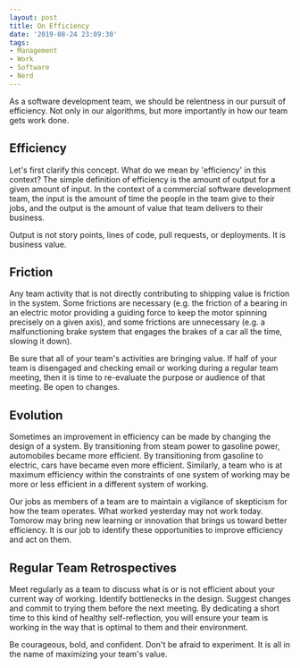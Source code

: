 ```yaml
---
layout: post
title: On Efficiency
date: '2019-08-24 23:09:30'
tags:
- Management
- Work
- Software
- Nerd
---
```


As a software development team, we should be relentness in our pursuit of
efficiency. Not only in our algorithms, but more importantly in how our
team gets work done.

## Efficiency

Let's first clarify this concept. What do we mean by 'efficiency' in this
context? The simple definition of efficiency is the amount of output for a
given amount of input. In the context of a commercial software development team, the input is the
amount of time the people in the team give to their jobs, and the output is the amount of
value that team delivers to their business.

Output is not story points, lines of code, pull requests, or deployments. It is business value.

## Friction

Any team activity that is not directly contributing to shipping value is
friction in the system. Some frictions are necessary (e.g. the friction of a
bearing in an electric motor providing a guiding force to keep the motor
spinning precisely on a given axis), and some frictions are unnecessary (e.g. a
malfunctioning brake system that engages the brakes of a car all the time, slowing it down).

Be sure that all of your team's activities are bringing value. If half of your team is
disengaged and checking email or working during a regular team meeting, then it is time
to re-evaluate the purpose or audience of that meeting. Be open to changes.

## Evolution

Sometimes an improvement in efficiency can be made by changing the design of a
system. By transitioning from steam power to gasoline power, automobiles became
more efficient. By transitioning from gasoline to electric, cars have became even
more efficient. Similarly, a team who is at maximum efficiency within the
constraints of one system of working may be more or less efficient in a
different system of working.

Our jobs as members of a team are to maintain a vigilance of skepticism for how
the team operates. What worked yesterday may not work today. Tomorow may bring
new learning or innovation that brings us toward better efficiency. It is our
job to identify these opportunities to improve efficiency and act on them.

## Regular Team Retrospectives

Meet regularly as a team to discuss what is or is not efficient about your
current way of working. Identify bottlenecks in the design. Suggest changes and
commit to trying them before the next meeting. By dedicating a short time to
this kind of healthy self-reflection, you will ensure your team is working
in the way that is optimal to them and their environment.

Be courageous, bold, and confident. Don't be afraid to experiment. It is all in
the name of maximizing your team's value.
